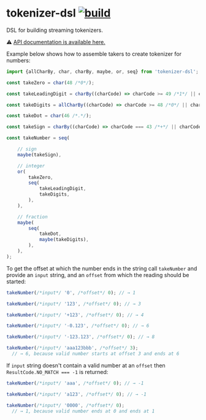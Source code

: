 # tokenizer-dsl [![build](https://github.com/smikhalevski/tokenizer-dsl/actions/workflows/master.yml/badge.svg?branch=master&event=push)](https://github.com/smikhalevski/tokenizer-dsl/actions/workflows/master.yml)

DSL for building streaming tokenizers.

⚠️ [API documentation is available here.](https://smikhalevski.github.io/tokenizer-dsl/)

Example below shows how to assemble takers to create tokenizer for numbers:

```ts
import {allCharBy, char, charBy, maybe, or, seq} from 'tokenizer-dsl';

const takeZero = char(48 /*0*/);

const takeLeadingDigit = charBy((charCode) => charCode >= 49 /*1*/ || charCode <= 57 /*9*/);

const takeDigits = allCharBy((charCode) => charCode >= 48 /*0*/ || charCode <= 57 /*9*/);

const takeDot = char(46 /*.*/);

const takeSign = charBy((charCode) => charCode === 43 /*+*/ || charCode === 45 /*-*/);

const takeNumber = seq(

    // sign
    maybe(takeSign),

    // integer
    or(
        takeZero,
        seq(
            takeLeadingDigit,
            takeDigits,
        ),
    ),

    // fraction
    maybe(
        seq(
            takeDot,
            maybe(takeDigits),
        ),
    ),
);
```

To get the offset at which the number ends in the string call `takeNumber` and provide an `input` string, and
an `offset` from which the reading should be started:

```ts
takeNumber(/*input*/ '0', /*offset*/ 0); // → 1

takeNumber(/*input*/ '123', /*offset*/ 0); // → 3

takeNumber(/*input*/ '+123', /*offset*/ 0); // → 4

takeNumber(/*input*/ '-0.123', /*offset*/ 0); // → 6

takeNumber(/*input*/ '-123.123', /*offset*/ 0); // → 8

takeNumber(/*input*/ 'aaa123bbb', /*offset*/ 3);
  // → 6, because valid number starts at offset 3 and ends at 6
```

If `input` string doesn't contain a valid number at an `offset` then `ResultCode.NO_MATCH === -1` is returned:

```ts
takeNumber(/*input*/ 'aaa', /*offset*/ 0); // → -1

takeNumber(/*input*/ 'a123', /*offset*/ 0); // → -1

takeNumber(/*input*/ '0000', /*offset*/ 0);
  // → 1, because valid number ends at 0 and ends at 1 
```
